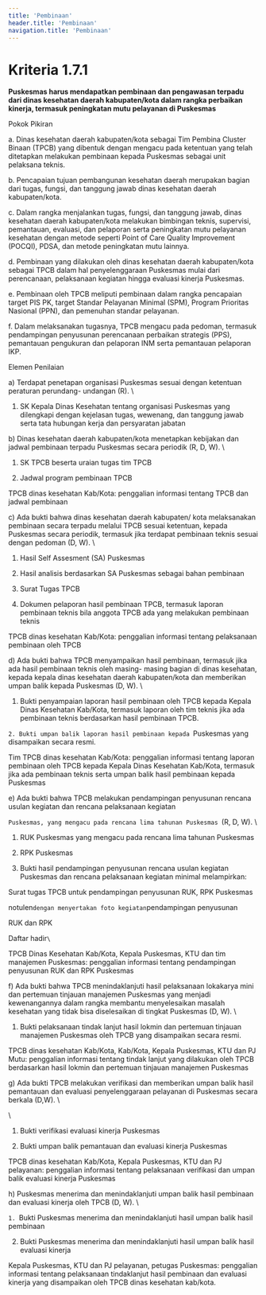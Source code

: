 ```yaml
---
title: 'Pembinaan'
header.title: 'Pembinaan'
navigation.title: 'Pembinaan'
---
```


# Kriteria 1.7.1 
**Puskesmas harus mendapatkan pembinaan dan pengawasan terpadu dari dinas kesehatan daerah kabupaten/kota dalam rangka perbaikan kinerja, termasuk peningkatan mutu pelayanan di Puskesmas**





Pokok Pikiran 

a. Dinas kesehatan daerah kabupaten/kota sebagai Tim Pembina Cluster Binaan (TPCB) yang dibentuk dengan mengacu pada ketentuan yang telah ditetapkan melakukan pembinaan kepada Puskesmas  sebagai  unit pelaksana teknis. 

b. Pencapaian tujuan pembangunan kesehatan daerah merupakan bagian dari tugas, fungsi, dan tanggung jawab dinas kesehatan daerah kabupaten/kota. 

c. Dalam rangka menjalankan tugas, fungsi, dan  tanggung jawab, dinas kesehatan daerah kabupaten/kota melakukan bimbingan teknis, supervisi, pemantauan, evaluasi, dan pelaporan serta peningkatan mutu pelayanan  kesehatan  dengan metode seperti Point of Care Quality Improvement (POCQI), PDSA, dan metode peningkatan mutu lainnya. 

d. Pembinaan yang dilakukan oleh dinas kesehatan daerah kabupaten/kota sebagai TPCB dalam hal penyelenggaraan Puskesmas mulai dari perencanaan, pelaksanaan kegiatan hingga evaluasi kinerja Puskesmas. 

e. Pembinaan oleh TPCB meliputi pembinaan dalam rangka pencapaian target PIS PK, target Standar Pelayanan Minimal (SPM), Program Prioritas Nasional (PPN), dan pemenuhan standar pelayanan. 

f. Dalam melaksanakan tugasnya, TPCB mengacu pada pedoman, termasuk pendampingan penyusunan perencanaan perbaikan strategis (PPS), pemantauan pengukuran dan pelaporan INM serta pemantauan pelaporan IKP. 

Elemen Penilaian 




 a) Terdapat penetapan organisasi Puskesmas sesuai dengan ketentuan peraturan perundang- undangan (R).  \




1. SK Kepala Dinas Kesehatan tentang organisasi Puskesmas yang dilengkapi dengan kejelasan tugas, wewenang, dan tanggung jawab serta tata hubungan kerja dan persyaratan jabatan 




 b) Dinas kesehatan daerah kabupaten/kota menetapkan kebijakan dan jadwal pembinaan terpadu Puskesmas secara periodik (R, D, W).  \




1. SK TPCB beserta uraian tugas tim TPCB
 
1. Jadwal program pembinaan TPCB 
 
TPCB dinas kesehatan Kab/Kota: penggalian informasi tentang TPCB dan jadwal pembinaan 




 c) Ada bukti bahwa dinas kesehatan daerah kabupaten/ kota melaksanakan pembinaan secara terpadu melalui TPCB sesuai ketentuan, kepada Puskesmas secara periodik, termasuk jika terdapat pembinaan teknis sesuai dengan pedoman (D, W). \




1. Hasil Self Assesment (SA) 
Puskesmas 

2. Hasil analisis berdasarkan SA Puskesmas sebagai bahan pembinaan 

3. Surat Tugas TPCB 

4. Dokumen pelaporan hasil pembinaan TPCB, termasuk laporan pembinaan teknis bila anggota TPCB ada yang melakukan pembinaan teknis
 
TPCB dinas kesehatan Kab/Kota: penggalian informasi tentang pelaksanaan pembinaan oleh TPCB 




 d) Ada bukti bahwa TPCB menyampaikan hasil pembinaan, termasuk jika ada hasil pembinaan teknis oleh masing- masing bagian di dinas kesehatan, kepada kepala dinas kesehatan daerah kabupaten/kota dan memberikan umpan balik kepada Puskesmas (D, W).  \




1. Bukti penyampaian laporan hasil pembinaan oleh TPCB kepada 
Kepala Dinas Kesehatan Kab/Kota, termasuk laporan oleh tim teknis jika ada pembinaan teknis berdasarkan hasil pembinaan TPCB. 



`2. Bukti umpan balik laporan hasil pembinaan kepada `Puskesmas yang disampaikan secara resmi.



Tim TPCB dinas kesehatan 
Kab/Kota: penggalian informasi tentang laporan pembinaan oleh TPCB kepada Kepala Dinas 
Kesehatan Kab/Kota, termasuk jika ada pembinaan teknis serta umpan balik hasil pembinaan kepada Puskesmas 




 e) Ada bukti bahwa TPCB melakukan pendampingan penyusunan rencana usulan kegiatan dan rencana pelaksanaan kegiatan 

`Puskesmas, yang mengacu pada rencana lima tahunan Puskesmas `(R, D, W).  \




1. RUK Puskesmas yang mengacu pada rencana lima tahunan Puskesmas 

2. RPK Puskesmas 
1. Bukti hasil pendampingan penyusunan rencana usulan kegiatan 
Puskesmas dan rencana pelaksanaan kegiatan minimal melampirkan: 

Surat tugas TPCB untuk pendampingan penyusunan RUK, RPK 
Puskesmas 



notulen` dengan menyertakan foto kegiatan `pendampingan penyusunan 

RUK dan RPK 

 

Daftar hadir` \
`



TPCB Dinas Kesehatan Kab/Kota, Kepala Puskesmas, KTU dan tim manajemen Puskesmas: penggalian informasi tentang pendampingan penyusunan RUK dan RPK Puskesmas 




 f) Ada bukti bahwa TPCB menindaklanjuti hasil pelaksanaan lokakarya mini dan pertemuan tinjauan manajemen Puskesmas yang menjadi kewenangannya dalam rangka membantu menyelesaikan masalah kesehatan yang tidak bisa diselesaikan di tingkat Puskesmas (D, W). \




1. Bukti pelaksanaan tindak lanjut hasil lokmin dan pertemuan tinjauan manajemen Puskesmas oleh TPCB yang disampaikan secara resmi. 
 
TPCB dinas kesehatan Kab/Kota, 
Kab/Kota, Kepala Puskesmas, KTU dan PJ Mutu: penggalian informasi tentang tindak lanjut yang dilakukan oleh TPCB berdasarkan hasil lokmin dan pertemuan tinjauan manajemen Puskesmas 
 
 




 g) Ada bukti TPCB melakukan verifikasi dan memberikan umpan balik hasil pemantauan dan evaluasi penyelenggaraan pelayanan di Puskesmas secara berkala (D,W).  \


  \
1. Bukti verifikasi evaluasi kinerja Puskesmas



2. Bukti umpan balik pemantauan dan evaluasi kinerja Puskesmas 
 
TPCB dinas kesehatan Kab/Kota, Kepala Puskesmas, KTU dan PJ pelayanan: penggalian informasi tentang pelaksanaan verifikasi dan umpan balik evaluasi kinerja Puskesmas 




 h) Puskesmas menerima dan menindaklanjuti umpan balik hasil pembinaan dan evaluasi kinerja oleh TPCB (D, W).  \


`1. `Bukti Puskesmas menerima dan menindaklanjuti hasil umpan balik hasil pembinaan



2. Bukti Puskesmas menerima dan menindaklanjuti hasil umpan balik hasil evaluasi kinerja
 
Kepala Puskesmas, KTU dan PJ pelayanan, petugas Puskesmas: penggalian informasi tentang pelaksanaan tindaklanjut hasil pembinaan dan evaluasi kinerja yang disampaikan oleh TPCB dinas kesehatan kab/kota. 





